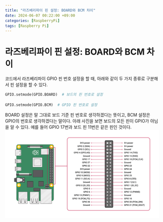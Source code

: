 ```yaml
---
title: "라즈베리파이 핀 설정: BOARD와 BCM 차이"
date: 2024-06-07 00:22:00 +09:00
categories: [RaspberryPi]
tags: [Raspberry Pi]
---
```


# 라즈베리파이 핀 설정: BOARD와 BCM 차이
코드에서 라즈베리파이 GPIO 핀 번호 설정을 할 때, 아래와 같이 두 가지 종류로 구분해서 핀 설정을 할 수 있다.
```python
GPIO.setmode(GPIO.BOARD)  # 보드의 핀 번호로 설정

GPIO.setmode(GPIO.BCM)  # GPIO 핀 번호로 설정
```

BOARD 설정은 말 그대로 보드 기준 핀 번호로 생각하겠다는 뜻이고, BCM 설정은 GPIO의 번호로 생각하겠다는 말이다. 아래 사진을 보면 보드의 모든 핀이 GPIO가 아님을 알 수 있다.
예를 들어 GPIO 17번과 보드 핀 11번은 같은 핀인 것이다.
![raspberrypi4_pinmap](/assets/img/raspberrypi4_pinmap.png)

